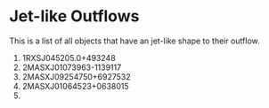 # Jet-like Outflows

This is a list of all objects that have an jet-like shape to their outflow.

1. 1RXSJ045205.0+493248
2. 2MASXJ01073963-1139117
3. 2MASXJ09254750+6927532
4. 2MASXJ01064523+0638015
5. 

